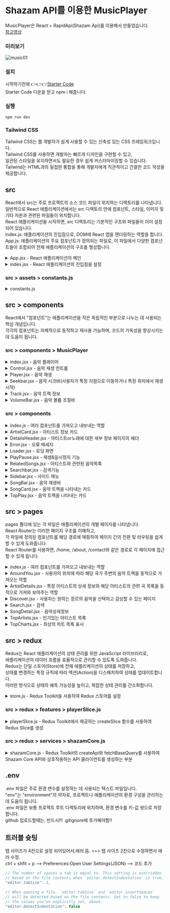 # Shazam API를 이용한 MusicPlayer
MusicPlayer은 React + RapidApi(Shazam Api)를 이용해서 만들었습니다.<br>
[참고영상](https://www.youtube.com/watch?v=I1cpb0tYV74&t)<br>

### 미리보기
![music01](https://github.com/jinhomun/project_music_player/assets/144635699/bcc1601f-81d2-431e-ad97-5acb2f163ead)

### 설치
시작하기전에 👉👉👉[Starter Code](https://drive.google.com/file/d/1iTlXIZ4T3BBKjgLMsDpQn-Eux1B3ZyXO/view)<br>
Starter Code 다운을 받고 npm i 해줍니다.<br>

### 실행
`npm run dev`

### Tailwind CSS
Tailwind CSS는 웹 개발자가 쉽게 사용할 수 있는 신축성 있는 CSS 프레임워크입니다. <br>
Tailwind CSS를 사용하면 개발자는 빠르게 디자인을 구현할 수 있고, <br>
일관된 스타일을 유지하면서도 필요한 경우 쉽게 커스터마이징할 수 있습니다.<br>
Tailwind는 HTML과의 밀접한 통합을 통해 개발자에게 직관적이고 간결한 코드 작성을 제공합니다.<br>

## src
React에서 src는 주로 프로젝트의 소스 코드 파일이 위치하는 디렉토리를 나타냅니다.<br>
일반적으로 React 애플리케이션에서는 src 디렉토리 안에 컴포넌트, 스타일, 이미지 및 기타 자원과 관련된 파일들이 위치합니다.<br>
React 애플리케이션을 시작하면, src 디렉토리는 기본적인 구조와 파일들이 이미 설정되어 있습니다.<br>
index.js: 애플리케이션의 진입점으로, DOM에 React 앱을 렌더링하는 역할을 합니다.<br>
App.js: 애플리케이션의 주요 컴포넌트가 정의되는 파일로, 이 파일에서 다양한 컴포넌트들이 조합되어 전체 애플리케이션의 구조를 형성합니다.<br>

<details>
<summary>App.jsx - React 애플리케이션의 메인 </summary>
<br>
App 컴포넌트는 각 페이지에 대한 라우팅 및 레이아웃을 조율하며,<br> 
상태 관리를 위해 Redux의 useSelector를 사용하여 현재 재생 중인 노래 정보를 추적합니다.<br>
<br>

```js
import { useSelector } from 'react-redux';
import { Route, Routes } from 'react-router-dom';

import { Searchbar, Sidebar, MusicPlayer, TopPlay } from './components';
import { ArtistDetails, TopArtists, AroundYou, Discover, Search, SongDetails, TopCharts } from './pages';

const App = () => {
  const { activeSong } = useSelector((state) => state.player);

  return (
    <div className="relative flex">
      <Sidebar />
      <div className="flex-1 flex flex-col bg-gradient-to-br from-black to-[#121286]">
        <Searchbar />

        <div className="px-6 h-[calc(100vh-72px)] overflow-y-scroll hide-scrollbar flex xl:flex-row flex-col-reverse">
          <div className="flex-1 h-fit pb-40">
            <Routes>
              <Route path="/" element={<Discover />} />
              <Route path="/top-artists" element={<TopArtists />} />
              <Route path="/top-charts" element={<TopCharts />} />
              <Route path="/around-you" element={<AroundYou />} />
              <Route path="/artists/:id" element={<ArtistDetails />} />
              <Route path="/songs/:songid" element={<SongDetails />} />
              <Route path="/search/:searchTerm" element={<Search />} />
            </Routes>
          </div>
          <div className="xl:sticky relative top-0 h-fit">
            <TopPlay />
          </div>
        </div>
      </div>

      {activeSong?.title && (
        <div className="absolute h-28 bottom-0 left-0 right-0 flex animate-slideup bg-gradient-to-br from-white/10 to-[#2a2a80] backdrop-blur-lg rounded-t-3xl z-10">
          <MusicPlayer />
        </div>
      )}
    </div>
  );
};

export default App;
```
</details>

<details>
<summary>index.jsx - React 애플리케이션의 진입점을 설정</summary>
<br>
이 코드는 React 앱의 시작점으로, React 앱을 구성하고<br>
Redux 스토어와 React Router를 통합하여 전반적인 애플리케이션의 기반을 마련합니다.<br>
<br>

```js
import React from 'react';
import ReactDOM from 'react-dom/client';
import { BrowserRouter as Router } from 'react-router-dom';
import { Provider } from 'react-redux';

import './index.css';
import App from './App';
import { store } from './redux/store';

ReactDOM.createRoot(document.getElementById('root')).render(
  <React.StrictMode>
    <Provider store={store}>
      <Router>
        <App />
      </Router>
    </Provider>
  </React.StrictMode>,
);
```
</details>

### src > assets > constants.js

<details>

<summary>constants.js</summary>
<br>
React 애플리케이션에서 사용될 장르와 네비게이션 링크를 정의하는 부분이고,<br>
'react-icons/hi'에서 불러온 아이콘들은 네비게이션 링크에 그래픽적 표현으로 사용됩니다.<br>
<br>

```js
import { HiOutlineHashtag, HiOutlineHome, HiOutlinePhotograph, HiOutlineUserGroup } from 'react-icons/hi';

export const genres = [
  { title: 'Pop', value: 'POP' },
  { title: 'Hip-Hop', value: 'HIP_HOP_RAP' },
  { title: 'Dance', value: 'DANCE' },
  { title: 'Electronic', value: 'ELECTRONIC' },
  { title: 'Soul', value: 'SOUL_RNB' },
  { title: 'Alternative', value: 'ALTERNATIVE' },
  { title: 'Rock', value: 'ROCK' },
  { title: 'Latin', value: 'LATIN' },
  { title: 'Film', value: 'FILM_TV' },
  { title: 'Country', value: 'COUNTRY' },
  { title: 'Worldwide', value: 'WORLDWIDE' },
  { title: 'Reggae', value: 'REGGAE_DANCE_HALL' },
  { title: 'House', value: 'HOUSE' },
  { title: 'K-Pop', value: 'K_POP' },
];

export const links = [
  { name: 'Discover', to: '/', icon: HiOutlineHome },
  { name: 'Around You', to: '/around-you', icon: HiOutlinePhotograph },
  { name: 'Top Artists', to: '/top-artists', icon: HiOutlineUserGroup },
  { name: 'Top Charts', to: '/top-charts', icon: HiOutlineHashtag },
];
```
</details>

## src > components
React에서 "컴포넌트"는 애플리케이션을 작은 독립적인 부분으로 나누는 데 사용되는 핵심 개념입니다.<br>
각각의 컴포넌트는 자체적으로 동작하고 재사용 가능하며, 코드의 가독성을 향상시키는데 도움이 됩니다. <br>

### src > components > MusicPlayer

<details>
<summary>index.jsx - 음악 플레이어</summary>
<br>
이 코드는 React로 작성된 "MusicPlayer" 컴포넌트를 정의하고 있습니다.<br> 
이 컴포넌트는 음악 플레이어의 주요 기능을 제공하며, Redux를 사용하여 상태를 관리합니다. <br>
<br>

```js
import React from 'react';
import { MdSkipNext, MdSkipPrevious } from 'react-icons/md';
import { BsArrowRepeat, BsFillPauseFill, BsFillPlayFill, BsShuffle } from 'react-icons/bs';

const Controls = ({ isPlaying, repeat, setRepeat, shuffle, setShuffle, currentSongs, handlePlayPause, handlePrevSong, handleNextSong }) => (
  <div className="flex items-center justify-around md:w-36 lg:w-52 2xl:w-80">
    <BsArrowRepeat size={20} color={repeat ? 'red' : 'white'} onClick={() => setRepeat((prev) => !prev)} className="hidden sm:block cursor-pointer" />
    {currentSongs?.length && <MdSkipPrevious size={30} color="#FFF" className="cursor-pointer" onClick={handlePrevSong} />}
    {isPlaying ? (
      <BsFillPauseFill size={45} color="#FFF" onClick={handlePlayPause} className="cursor-pointer" />
    ) : (
      <BsFillPlayFill size={45} color="#FFF" onClick={handlePlayPause} className="cursor-pointer" />
    )}
    {currentSongs?.length && <MdSkipNext size={30} color="#FFF" className="cursor-pointer" onClick={handleNextSong} />}
    <BsShuffle size={20} color={shuffle ? 'red' : 'white'} onClick={() => setShuffle((prev) => !prev)} className="hidden sm:block cursor-pointer" />
  </div>
);

export default Controls;

```
</details>

<details>
<summary>Control.jsx - 음악 재생 컨트롤</summary>
<br>
이 코드는 음악 재생 컨트롤을 담당하는 React 컴포넌트인 Controls를 정의하고 있습니다. <br>
<br>

```js
import React from 'react';
import { MdSkipNext, MdSkipPrevious } from 'react-icons/md';
import { BsArrowRepeat, BsFillPauseFill, BsFillPlayFill, BsShuffle } from 'react-icons/bs';

const Controls = ({ isPlaying, repeat, setRepeat, shuffle, setShuffle, currentSongs, handlePlayPause, handlePrevSong, handleNextSong }) => (
  <div className="flex items-center justify-around md:w-36 lg:w-52 2xl:w-80">
    <BsArrowRepeat size={20} color={repeat ? 'red' : 'white'} onClick={() => setRepeat((prev) => !prev)} className="hidden sm:block cursor-pointer" />
    {currentSongs?.length && <MdSkipPrevious size={30} color="#FFF" className="cursor-pointer" onClick={handlePrevSong} />}
    {isPlaying ? (
      <BsFillPauseFill size={45} color="#FFF" onClick={handlePlayPause} className="cursor-pointer" />
    ) : (
      <BsFillPlayFill size={45} color="#FFF" onClick={handlePlayPause} className="cursor-pointer" />
    )}
    {currentSongs?.length && <MdSkipNext size={30} color="#FFF" className="cursor-pointer" onClick={handleNextSong} />}
    <BsShuffle size={20} color={shuffle ? 'red' : 'white'} onClick={() => setShuffle((prev) => !prev)} className="hidden sm:block cursor-pointer" />
  </div>
);

export default Controls;

```
</details>

<details>
<summary>Player.jsx - 음악 재생</summary>
<br>
React에서 음악 재생을 담당하는 Player 컴포넌트를 정의하고 있습니다. <br>
<br>

```js
/* eslint-disable jsx-a11y/media-has-caption */
import React, { useRef, useEffect } from 'react';

const Player = ({ activeSong, isPlaying, volume, seekTime, onEnded, onTimeUpdate, onLoadedData, repeat }) => {
  const ref = useRef(null);
  // eslint-disable-next-line no-unused-expressions
  if (ref.current) {
    if (isPlaying) {
      ref.current.play();
    } else {
      ref.current.pause();
    }
  }

  useEffect(() => {
    ref.current.volume = volume;
  }, [volume]);
  // updates audio element only on seekTime change (and not on each rerender):
  useEffect(() => {
    ref.current.currentTime = seekTime;
  }, [seekTime]);

  return (
    <audio
      src={activeSong?.hub?.actions[1]?.uri}
      ref={ref}
      loop={repeat}
      onEnded={onEnded}
      onTimeUpdate={onTimeUpdate}
      onLoadedData={onLoadedData}
    />
  );
};

export default Player;

```
</details>

<details>
<summary>Seekbar.jsx - 음악 시크바(사용자가 특정 지점으로 이동하거나 특정 위치에서 재생 시작)</summary>
<br>
이 코드는 음악 재생 Seekbar를 나타내는 React 컴포넌트인 Seekbar를 정의하고 있습니다. <br>
Seekbar(시크바)"는 주로 음악 플레이어나 비디오 플레이어에서 사용되는 UI 요소 중 하나입니다.<br> 
사용자가 특정 지점으로 이동하거나 특정 위치에서 재생을 시작할 수 있는 기능을 제공하는 데 사용됩니다.<br>
<br>

```js
import React from 'react';

const Seekbar = ({ value, min, max, onInput, setSeekTime, appTime }) => {
  // converts the time to format 0:00
  const getTime = (time) => `${Math.floor(time / 60)}:${(`0${Math.floor(time % 60)}`).slice(-2)}`;

  return (
    <div className="hidden sm:flex flex-row items-center">
      <button type="button" onClick={() => setSeekTime(appTime - 5)} className="hidden lg:mr-4 lg:block text-white">
        -
      </button>
      <p className="text-white">{value === 0 ? '0:00' : getTime(value)}</p>
      <input
        type="range"
        step="any"
        value={value}
        min={min}
        max={max}
        onInput={onInput}
        className="md:block w-24 md:w-56 2xl:w-96 h-1 mx-4 2xl:mx-6 rounded-lg"
      />
      <p className="text-white">{max === 0 ? '0:00' : getTime(max)}</p>
      <button type="button" onClick={() => setSeekTime(appTime + 5)} className="hidden lg:ml-4 lg:block text-white">
        +
      </button>
    </div>
  );
};

export default Seekbar;

```
</details>


<details>
<summary>Track.jsx - 음악 트랙 정보</summary>
<br>
이 코드는 React로 작성된 컴포넌트인 "Track"을 정의하고 있습니다.<br>
이 컴포넌트는 현재 재생 중인 음악 트랙의 정보를 표시하는 역할을 합니다.<br>
<br>

```js
import React from 'react';

const Track = ({ isPlaying, isActive, activeSong }) => (
  <div className="flex-1 flex items-center justify-start">
    <div className={`${isPlaying && isActive ? 'animate-[spin_3s_linear_infinite]' : ''} hidden sm:block h-16 w-16 mr-4`}>
      <img src={activeSong?.images?.coverart} alt="cover art" className="rounded-full" />
    </div>
    <div className="w-[50%]">
      <p className="truncate text-white font-bold text-lg">
        {activeSong?.title ? activeSong?.title : 'No active Song'}
      </p>
      <p className="truncate text-gray-300">
        {activeSong?.subtitle ? activeSong?.subtitle : 'No active Song'}
      </p>
    </div>
  </div>
);

export default Track;

```
</details>

<details>
<summary>VolumeBar.jsx - 음악 볼륨 조절바</summary>
<br>
이 코드는 React로 작성된 "VolumeBar" 컴포넌트를 정의하고 있습니다.<br>
이 컴포넌트는 음량 조절을 위한 바와 함께 음소거 및 음량 조절 아이콘을 표시합니다.<br>
<br>

```js
import React from 'react';
import { BsFillVolumeUpFill, BsVolumeDownFill, BsFillVolumeMuteFill } from 'react-icons/bs';

const VolumeBar = ({ value, min, max, onChange, setVolume }) => (
  <div className="hidden lg:flex flex-1 items-center justify-end">
    {value <= 1 && value > 0.5 && <BsFillVolumeUpFill size={25} color="#FFF" onClick={() => setVolume(0)} />}
    {value <= 0.5 && value > 0 && <BsVolumeDownFill size={25} color="#FFF" onClick={() => setVolume(0)} />}
    {value === 0 && <BsFillVolumeMuteFill size={25} color="#FFF" onClick={() => setVolume(1)} />}
    <input
      type="range"
      step="any"
      value={value}
      min={min}
      max={max}
      onChange={onChange}
      className="2xl:w-40 lg:w-32 md:w-32 h-1 ml-2"
    />
  </div>
);

export default VolumeBar;

```
</details>

### src > components

<details>
<summary>index.js - 여러 컴포넌트를 가져오고 내보내는 역할</summary>
<br>
 React 애플리케이션에서 사용되는 여러 컴포넌트들을 가져오고 내보내는 파일입니다.<br>
<br>

```js
import Sidebar from './Sidebar';
import Searchbar from './Searchbar';
import SongCard from './SongCard';
import TopPlay from './TopPlay';
import ArtistCard from './ArtistCard';
import DetailsHeader from './DetailsHeader';
import SongBar from './SongBar';
import RelatedSongs from './RelatedSongs';
import MusicPlayer from './MusicPlayer';
import Loader from './Loader';
import Error from './Error';

export {
  TopPlay,
  Sidebar,
  SongCard,
  Searchbar,
  ArtistCard,
  DetailsHeader,
  SongBar,
  RelatedSongs,
  MusicPlayer,
  Loader,
  Error,
};


```
</details>

<details>
<summary>ArtistCard.jsx - 아티스트 정보 카드</summary>
<br>
 "ArtistCard" 컴포넌트는 간결하게 디자인된 아티스트 정보 카드를 나타내며,<br>
 사용자가 클릭하면 해당 아티스트의 상세 정보 페이지로 이동하도록 구현되어 있습니다.<br>
<br>

```js
import React from 'react';
import { useNavigate } from 'react-router-dom';

const ArtistCard = ({ track }) => {
  const navigate = useNavigate();

  return (
    <div
      className="flex flex-col w-[250px] p-4 bg-white/5 bg-opacity-80 backdrop-blur-sm animate-slideup rounded-lg cursor-pointer"
      onClick={() => navigate(`/artists/${track?.artists[0].adamid}`)}
    >
      <img alt="song_img" src={track?.images?.coverart} className="w-full h-56 rounded-lg" />
      <p className="mt-4 font-semibold text-lg text-white truncate">
        {track?.subtitle}
      </p>
    </div>
  );
};

export default ArtistCard;

```
</details>

<details>
<summary>DetailsHeader.jsx - 아티스트or노래에 대한 세부 정보 페이지의 헤더</summary>
<br>
  "DetailsHeader" 컴포넌트는 아티스트 또는 노래의 세부 정보를 시각적으로 표현하는 헤더를 생성합니다.<br>
<br>

```js
import React from 'react';
import { Link } from 'react-router-dom';

const DetailsHeader = ({ artistId, artistData, songData }) => (
  <div className="relative w-full flex flex-col">
    <div className="w-full bg-gradient-to-l from-transparent to-black sm:h-48 h-28" />

    <div className="absolute inset-0 flex items-center">
      <img
        alt="profile"
        src={
          artistId ? artistData?.attributes?.artwork?.url
            .replace('{w}', '500')
            .replace('{h}', '500')
            : songData?.images?.coverart
        }
        className="sm:w-48 w-28 sm:h-48 h-28 rounded-full object-cover border-2 shadow-xl shadow-black"
      />

      <div className="ml-5">
        <p className="font-bold sm:text-3xl text-xl text-white">
          {artistId ? artistData?.attributes?.name : songData?.title}
        </p>
        {!artistId && (
          <Link to={`/artists/${songData?.artists[0]?.adamid}`}>
            <p className="text-base text-gray-400 mt-2">{songData?.subtitle}</p>
          </Link>
        )}

        <p className="text-base text-gray-400 mt-2">
          {artistId
            ? artistData?.attributes?.genreNames[0]
            : songData?.genres?.primary}
        </p>
      </div>
    </div>

    <div className="w-full sm:h-44 h-24" />
  </div>
);

export default DetailsHeader;

```
</details>

<details>
<summary>Error.jsx - 오류 메세지</summary>
<br>
  이 컴포넌트는 어떤 오류가 발생했을 때 사용자에게 표시될 오류 메시지를 나타냅니다.<br>
<br>

```js
const Error = () => (
  <div className="w-full flex justify-center">
    <h1 className="font-bold text-2xl text-white mt-2">Something went wrong. Please try again.</h1>
  </div>
);

export default Error;

```
</details>

<details>
<summary>Loader.jsx - 로딩 화면</summary>
<br>
  이 컴포넌트는 어떤 작업이 진행 중일 때 사용자에게 로딩 중임을 시각적으로 나타내는 로딩 화면을 표시합니다.<br>
<br>

```js
import { loader } from '../assets';

const Loader = ({ title }) => (
  <div className="w-full flex justify-center items-center flex-col">
    <img src={loader} alt="loader" className="w-32 h-32 object-contain" />
    <h1 className="font-bold text-2xl text-white mt-2"> {title || 'Loading..'}</h1>
  </div>
);

export default Loader;

```
</details>

<details>
<summary>PlayPause.jsx - 재생&일시정지 기능</summary>
<br>
 "PlayPause" 컴포넌트는 음악 재생 및 일시정지를 나타내는 아이콘을 사용하여 사용자에게 간편한 제어 기능을 제공합니다.<br>
<br>

```js
import React from 'react';
import { FaPauseCircle, FaPlayCircle } from 'react-icons/fa';

const PlayPause = ({ isPlaying, activeSong, song, handlePause, handlePlay }) => (isPlaying && activeSong?.title === song.title ? (
  <FaPauseCircle
    size={35}
    className="text-gray-300"
    onClick={handlePause}
  />
) : (
  <FaPlayCircle
    size={35}
    className="text-gray-300"
    onClick={handlePlay}
  />
));

export default PlayPause;

```
</details>

<details>
<summary>RelatedSongs.jsx - 아티스트와 관련된 음악목록</summary>
<br>
  "RelatedSongs" 컴포넌트는 특정 아티스트와 관련된 음악 목록을 제공하며, 각 음악은 "SongBar"를 통해 나타낼 수 있습니다.<br>
<br>

```js
import React from 'react';

import SongBar from './SongBar';

const RelatedSongs = ({ data, artistId, isPlaying, activeSong, handlePauseClick, handlePlayClick }) => (
  <div className="flex flex-col">
    <h1 className="font-bold text-3xl text-white">Related Songs:</h1>

    <div className="mt-6 w-full flex flex-col">
      {data?.map((song, i) => (
        <SongBar
          key={`${artistId}-${song.key}-${i}`}
          song={song}
          i={i}
          artistId={artistId}
          isPlaying={isPlaying}
          activeSong={activeSong}
          handlePauseClick={handlePauseClick}
          handlePlayClick={handlePlayClick}
        />
      ))}
    </div>
  </div>
);

export default RelatedSongs;

```
</details>

<details>
<summary>Searchbar.jsx - 검색기능</summary>
<br>
  "Searchbar" 컴포넌트는 사용자에게 검색 기능을 제공하는 간결하고 스타일링된 검색바를 표시합니다.<br>
  검색어를 입력하고 제출하면 해당 검색어로 라우팅되어 검색 결과 페이지로 이동합니다.<br>
<br>

```js
import React, { useState } from 'react';
import { useNavigate } from 'react-router-dom';

import { FiSearch } from 'react-icons/fi';

const Searchbar = () => {
  const navigate = useNavigate();
  const [searchTerm, setSearchTerm] = useState('');

  const handleSubmit = (e) => {
    e.preventDefault();

    navigate(`/search/${searchTerm}`);
  };

  return (
    <form onSubmit={handleSubmit} autoComplete="off" className="p-2 text-gray-400 focus-within:text-gray-600">
      <label htmlFor="search-field" className="sr-only">
        Search all files
      </label>
      <div className="flex flex-row justify-start items-center">
        <FiSearch aria-hidden="true" className="w-5 h-5 ml-4" />
        <input
          name="search-field"
          autoComplete="off"
          id="search-field"
          className="flex-1 bg-transparent border-none placeholder-gray-500 outline-none text-base text-white p-4"
          placeholder="Search"
          type="search"
          value={searchTerm}
          onChange={(e) => setSearchTerm(e.target.value)}
        />
      </div>
    </form>
  );
};

export default Searchbar;

```
</details>

<details>
<summary>Sidebar.jsx - 사이드 메뉴</summary>
<br>
  "Sidebar" 컴포넌트는 웹 페이지에서 일반적인 크기의 화면에서는 사이드바를 표시하고,<br>
  모바일 화면에서는 햄버거 메뉴를 통해 메뉴를 펼치거나 닫을 수 있도록 제공합니다.<br>
<br>

```js
import React, { useState } from 'react';
import { NavLink } from 'react-router-dom';
import { HiOutlineHashtag, HiOutlineHome, HiOutlineMenu, HiOutlinePhotograph, HiOutlineUserGroup } from 'react-icons/hi';
import { RiCloseLine } from 'react-icons/ri';

import { logo } from '../assets';

const links = [
  { name: 'Discover', to: '/', icon: HiOutlineHome },
  { name: 'Around You', to: '/around-you', icon: HiOutlinePhotograph },
  { name: 'Top Artists', to: '/top-artists', icon: HiOutlineUserGroup },
  { name: 'Top Charts', to: '/top-charts', icon: HiOutlineHashtag },
];

const NavLinks = ({ handleClick }) => (
  <div className="mt-10">
    {links.map((item) => (
      <NavLink
        key={item.name}
        to={item.to}
        className="flex flex-row justify-start items-center my-8 text-sm font-medium text-gray-400 hover:text-cyan-400"
        onClick={() => handleClick && handleClick()}
      >
        <item.icon className="w-6 h-6 mr-2" />
        {item.name}
      </NavLink>
    ))}
  </div>
);

const Sidebar = () => {
  const [mobileMenuOpen, setMobileMenuOpen] = useState(false);

  return (
    <>
      <div className="md:flex hidden flex-col w-[240px] py-10 px-4 bg-[#191624]">
        <img src={logo} alt="logo" className="w-full h-14 object-contain" />
        <NavLinks />
      </div>

      {/* Mobile sidebar */}
      <div className="absolute md:hidden block top-6 right-3">
        {!mobileMenuOpen ? (
          <HiOutlineMenu className="w-6 h-6 mr-2 text-white" onClick={() => setMobileMenuOpen(true)} />
        ) : (
          <RiCloseLine className="w-6 h-6 mr-2 text-white" onClick={() => setMobileMenuOpen(false)} />
        )}
      </div>

      <div className={`absolute top-0 h-screen w-2/3 bg-gradient-to-tl from-white/10 to-[#483D8B] backdrop-blur-lg z-10 p-6 md:hidden smooth-transition ${mobileMenuOpen ? 'left-0' : '-left-full'}`}>
        <img src={logo} alt="logo" className="w-full h-14 object-contain" />
        <NavLinks handleClick={() => setMobileMenuOpen(false)} />
      </div>
    </>
  );
};

export default Sidebar;

```
</details>

<details>
<summary>SongBar.jsx - 음악 재생바</summary>
<br>
   "SongBar" 컴포넌트는 각 음악 트랙을 바 형태로 표시하며, 클릭 시에는 해당 트랙의 상세 정보 페이지로 이동할 수 있습니다.<br> 
   만약 음악 트랙이 가수에 속한 것이라면 재생 및 일시정지 기능(PlayPause)을 수행하는 버튼도 표시됩니다.<br>
<br>

```js
/* eslint-disable no-nested-ternary */
import React from 'react';
import { Link } from 'react-router-dom';

import PlayPause from './PlayPause';

const SongBar = ({ song, i, artistId, isPlaying, activeSong, handlePauseClick, handlePlayClick }) => (
  <div className={`w-full flex flex-row items-center hover:bg-[#4c426e] ${activeSong?.title === song?.title ? 'bg-[#4c426e]' : 'bg-transparent'} py-2 p-4 rounded-lg cursor-pointer mb-2`}>
    <h3 className="font-bold text-base text-white mr-3">{i + 1}.</h3>
    <div className="flex-1 flex flex-row justify-between items-center">
      <img
        className="w-20 h-20 rounded-lg"
        src={artistId ? song?.attributes?.artwork?.url.replace('{w}', '125').replace('{h}', '125') : song?.images?.coverart}
        alt={song?.title}
      />
      <div className="flex-1 flex flex-col justify-center mx-3">
        {!artistId ? (
          <Link to={`/songs/${song.key}`}>
            <p className="text-xl font-bold text-white">
              {song?.title}
            </p>
          </Link>
        ) : (
          <p className="text-xl font-bold text-white">
            {song?.attributes?.name}
          </p>
        )}
        <p className="text-base text-gray-300 mt-1">
          {artistId ? song?.attributes?.albumName : song?.subtitle}
        </p>
      </div>
    </div>
    {!artistId
      ? (
        <PlayPause
          isPlaying={isPlaying}
          activeSong={activeSong}
          song={song}
          handlePause={handlePauseClick}
          handlePlay={() => handlePlayClick(song, i)}
        />
      )
      : null}
  </div>
);

export default SongBar;

```
</details>

<details>
<summary>SongCard.jsx - 음악 트랙을 나타내는 카드</summary>
<br>
  "SongCard" 컴포넌트는 각 음악 트랙을 카드 형태로 나타내며, 사용자가 해당 트랙을 클릭할 때마다 플레이어 컨트롤이 동적으로 표시됩니다.<br>
  페이지 내에서 음악 트랙을 손쉽게 찾고 이동할 수 있는 유용한 인터페이스를 제공합니다.<br>
<br>

```js
import React from 'react';
import { Link } from 'react-router-dom';
import { useDispatch } from 'react-redux';

import PlayPause from './PlayPause';
import { playPause, setActiveSong } from '../redux/features/playerSlice';

const SongCard = ({ song, isPlaying, activeSong, data, i }) => {
  const dispatch = useDispatch();

  const handlePauseClick = () => {
    dispatch(playPause(false));
  };

  const handlePlayClick = () => {
    dispatch(setActiveSong({ song, data, i }));
    dispatch(playPause(true));
  };

  return (
    <div className="flex flex-col w-[250px] p-4 bg-white/5 bg-opacity-80 backdrop-blur-sm animate-slideup rounded-lg cursor-pointer">
      <div className="relative w-full h-56 group">
        <div className={`absolute inset-0 justify-center items-center bg-black bg-opacity-50 group-hover:flex ${activeSong?.title === song.title ? 'flex bg-black bg-opacity-70' : 'hidden'}`}>
          <PlayPause
            isPlaying={isPlaying}
            activeSong={activeSong}
            song={song}
            handlePause={handlePauseClick}
            handlePlay={handlePlayClick}
          />
        </div>
        <img
          alt="song_img"
          src={song.images?.coverart || 'https://github.com/jinhomun/project_music_player/assets/144635699/4bd79709-29fe-41fe-beb3-852add0cb704'} // Provide the path to your default image
          className="w-full h-full rounded-lg"
        />
      </div>

      <div className="mt-4 flex flex-col">
        <p className="font-semibold text-lg text-white truncate">
          <Link to={`/songs/${song?.key}`}>
            {song.title}
          </Link>
        </p>
        <p className="text-sm truncate text-gray-300 mt-1">
          <Link to={song.artists ? `/artists/${song?.artists[0]?.adamid}` : '/top-artists'}>
            {song.subtitle}
          </Link>
        </p>
      </div>
    </div>
  );
};

export default SongCard;

```
</details>

<details>
<summary>TopPlay.jsx - 음악 트랙을 나타내는 카드</summary>
<br>
 "TopPlay" 컴포넌트는 Shazam의 상위 차트와 아티스트를 사용자에게 시각적으로 표시하며,<br>
 사용자가 상위 차트의 음악을 재생하거나 상위 아티스트의 이미지를 스와이프하여 둘러볼 수 있도록 구성되어 있습니다.<br>
<br>

```js
/* eslint-disable import/no-unresolved */
import React, { useEffect, useRef } from 'react';
import { Link } from 'react-router-dom';
import { useSelector, useDispatch } from 'react-redux';
import { Swiper, SwiperSlide } from 'swiper/react';
import { FreeMode } from 'swiper';

import PlayPause from './PlayPause';
import { playPause, setActiveSong } from '../redux/features/playerSlice';
import { useGetTopChartsQuery } from '../redux/services/shazamCore';

import 'swiper/css';
import 'swiper/css/free-mode';

const TopChartCard = ({ song, i, isPlaying, activeSong, handlePauseClick, handlePlayClick }) => (
  <div className={`w-full flex flex-row items-center hover:bg-[#4c426e] ${activeSong?.title === song?.title ? 'bg-[#4c426e]' : 'bg-transparent'} py-2 p-4 rounded-lg cursor-pointer mb-2`}>
    <h3 className="font-bold text-base text-white mr-3">{i + 1}.</h3>
    <div className="flex-1 flex flex-row justify-between items-center">
      <img className="w-20 h-20 rounded-lg" src={song.images?.coverart || 'https://github.com/jinhomun/project_music_player/assets/144635699/4bd79709-29fe-41fe-beb3-852add0cb704'} alt={song?.title} />

      <div className="flex-1 flex flex-col justify-center mx-3">
        <Link to={`/songs/${song.key}`}>
          <p className="text-xl font-bold text-white">
            {song?.title}
          </p>
        </Link>
        <Link to={`/artists/${song?.artists?.[0]?.adamid}`}>
          <p className="text-base text-gray-300 mt-1">
            {song?.subtitle}
          </p>
        </Link>
      </div>
    </div>
    <PlayPause
      isPlaying={isPlaying}
      activeSong={activeSong}
      song={song}
      handlePause={handlePauseClick}
      handlePlay={handlePlayClick}
    />
  </div>
);

const TopPlay = () => {
  const dispatch = useDispatch();
  const { activeSong, isPlaying } = useSelector((state) => state.player);
  const { data } = useGetTopChartsQuery();
  const divRef = useRef(null);

  useEffect(() => {
    divRef.current.scrollIntoView({ behavior: 'smooth' });
  });

  const topPlays = data?.slice(0, 5);

  const handlePauseClick = () => {
    dispatch(playPause(false));
  };

  const handlePlayClick = (song, i) => {
    dispatch(setActiveSong({ song, data, i }));
    dispatch(playPause(true));
  };

  return (
    <div ref={divRef} className="xl:ml-6 ml-0 xl:mb-0 mb-6 flex-1 xl:max-w-[500px] max-w-full flex flex-col">
      <div className="w-full flex flex-col">
        <div className="flex flex-row justify-between items-center">
          <h2 className="text-white font-bold text-2xl">Top Charts</h2>
          <Link to="/top-charts">
            <p className="text-gray-300 text-base cursor-pointer">See more</p>
          </Link>
        </div>

        <div className="mt-4 flex flex-col gap-1">
          {topPlays?.map((song, i) => (
            <TopChartCard
              key={song.key}
              song={song}
              i={i}
              isPlaying={isPlaying}
              activeSong={activeSong}
              handlePauseClick={handlePauseClick}
              handlePlayClick={() => handlePlayClick(song, i)}
            />
          ))}
        </div>
      </div>

      <div className="w-full flex flex-col mt-8">
        <div className="flex flex-row justify-between items-center">
          <h2 className="text-white font-bold text-2xl">Top Artists</h2>
          <Link to="/top-artists">
            <p className="text-gray-300 text-base cursor-pointer">See more</p>
          </Link>
        </div>

        <Swiper
          slidesPerView="auto"
          spaceBetween={15}
          freeMode
          centeredSlides
          centeredSlidesBounds
          modules={[FreeMode]}
          className="mt-4"
        >
          {topPlays?.slice(0, 5).map((artist) => (
            <SwiperSlide
              key={artist?.key}
              style={{ width: '25%', height: 'auto' }}
              className="shadow-lg rounded-full animate-slideright"
            >
              {artist?.artists && artist?.artists[0] && (
                <Link to={`/artists/${artist.artists[0].adamid}`}>
                  <img src={artist?.images?.background} alt="Name" className="rounded-full w-full object-cover" />
                </Link>
              )}
            </SwiperSlide>
          ))}
        </Swiper>
      </div>
    </div>
  );
};

export default TopPlay;

```
</details>

## src > pages
pages 폴더에 있는 각 파일은 애플리케이션의 개별 페이지를 나타냅니다.<br>
React Router는 이러한 페이지 구조를 이해하고,<br> 
각 파일에 정의된 컴포넌트를 해당 경로에 매핑하여 페이지 간의 전환 및 라우팅을 쉽게 할 수 있게 도와줍니다.<br>
React Router를 사용하면, /home, /about, /contact와 같은 경로로 각 페이지에 접근할 수 있게 됩니다.<br>

<details>
<summary>index.js - 여러 컴포넌트를 가져오고 내보내는 역할</summary>
<br>
React 애플리케이션에서 사용되는 여러 페이지 컴포넌트들을 내보내는 파일입니다.<br>
<br>

```js
import Discover from './Discover';
import TopArtists from './TopArtists';
import ArtistDetails from './ArtistDetails';
import SongDetails from './SongDetails';
import Search from './Search';
import TopCharts from './TopCharts';
import AroundYou from './AroundYou';

export {
  Discover,
  Search,
  TopArtists,
  ArtistDetails,
  SongDetails,
  TopCharts,
  AroundYou,
};

```
</details>

<details>
<summary>AroundYou.jsx - 사용자의 위치에 따라 해당 국가 주변의 음악 트랙을 동적으로 가져오는 역할</summary>
<br>
 컴포넌트는 사용자의 위치에 따라 Shazam API를 활용하여 해당 국가 주변의 음악 트랙을 동적으로 가져와 보여주는 역할을 수행합니다.<br>
<br>

```js
import React, { useState, useEffect } from 'react';
import axios from 'axios';
import { useSelector } from 'react-redux';

import { Error, Loader, SongCard } from '../components';
import { useGetSongsByCountryQuery } from '../redux/services/shazamCore';

const CountryTracks = () => {
  const [country, setCountry] = useState('');
  const [loading, setLoading] = useState(true);
  const { activeSong, isPlaying } = useSelector((state) => state.player);
  const { data, isFetching, error } = useGetSongsByCountryQuery(country);

  useEffect(() => {
    axios
      .get(`https://geo.ipify.org/api/v2/country?apiKey=${import.meta.env.VITE_GEO_API_KEY}`)
      .then((res) => setCountry(res?.data?.location.country))
      .catch((err) => console.log(err))
      .finally(() => setLoading(false));
  }, [country]);

  if (isFetching && loading) return <Loader title="Loading Songs around you..." />;

  if (error && country !== '') return <Error />;

  return (
    <div className="flex flex-col">
      <h2 className="font-bold text-3xl text-white text-left mt-4 mb-10">Around you <span className="font-black">{country}</span></h2>

      <div className="flex flex-wrap sm:justify-start justify-center gap-8">
        {data?.map((song, i) => (
          <SongCard
            key={song.key}
            song={song}
            isPlaying={isPlaying}
            activeSong={activeSong}
            data={data}
            i={i}
          />
        ))}
      </div>
    </div>
  );
};

export default CountryTracks;
```
</details>

<details>
<summary>ArtistDetails.jsx - 특정 아티스트의 상세 정보와 해당 아티스트의 관련 곡 목록을 동적으로 가져와 보여주는 역할</summary>
<br>
 컴포넌트는 특정 아티스트의 상세 정보와 해당 아티스트의 관련 곡 목록을 동적으로 가져와 보여주는 역할을 수행합니다.<br>
<br>

```js
import React from 'react';
import { useParams } from 'react-router-dom';
import { useSelector } from 'react-redux';
import { DetailsHeader, Error, Loader, RelatedSongs } from '../components';

import { useGetArtistDetailsQuery } from '../redux/services/shazamCore';

const ArtistDetails = () => {
  const { id: artistId } = useParams();
  const { activeSong, isPlaying } = useSelector((state) => state.player);
  const { data: artistData, isFetching: isFetchingArtistDetails, error } = useGetArtistDetailsQuery(artistId);

  if (isFetchingArtistDetails) return <Loader title="Loading artist details..." />;

  if (error) return <Error />;

  return (
    <div className="flex flex-col">
      <DetailsHeader
        artistId={artistId}
        artistData={artistData?.data[0]}
      />

      <RelatedSongs
        data={artistData?.data[0].views['top-songs']?.data}
        artistId={artistId}
        isPlaying={isPlaying}
        activeSong={activeSong}
      />
    </div>
  );
};

export default ArtistDetails;
```
</details>

<details>
<summary>Discover.jsx - 사용자는 원하는 장르의 음악을 선택하고 감상할 수 있는 페이지</summary>
<br>
 Discover 컴포넌트로, 특정 장르의 음악을 탐색하고 표시하는 역할을 합니다..<br>
<br>

```js
import React from 'react';
import { useDispatch, useSelector } from 'react-redux';

import { Error, Loader, SongCard } from '../components';
import { selectGenreListId } from '../redux/features/playerSlice';
import { useGetSongsByGenreQuery } from '../redux/services/shazamCore';
import { genres } from '../assets/constants';

const Discover = () => {
  const dispatch = useDispatch();
  const { genreListId } = useSelector((state) => state.player);
  const { activeSong, isPlaying } = useSelector((state) => state.player);
  const { data, isFetching, error } = useGetSongsByGenreQuery(genreListId || 'POP');

  if (isFetching) return <Loader title="Loading songs..." />;

  if (error) return <Error />;

  const genreTitle = genres.find(({ value }) => value === genreListId)?.title;

  return (
    <div className="flex flex-col">
      <div className="w-full flex justify-between items-center sm:flex-row flex-col mt-4 mb-10">
        <h2 className="font-bold text-3xl text-white text-left">Discover {genreTitle}</h2>

        <select
          onChange={(e) => dispatch(selectGenreListId(e.target.value))}
          value={genreListId || 'pop'}
          className="bg-black text-gray-300 p-3 text-sm rounded-lg outline-none sm:mt-0 mt-5"
        >
          {genres.map((genre) => <option key={genre.value} value={genre.value}>{genre.title}</option>)}
        </select>
      </div>

      <div className="flex flex-wrap sm:justify-start justify-center gap-8">
        {data?.map((song, i) => (
          <SongCard
            key={song.key}
            song={song}
            isPlaying={isPlaying}
            activeSong={activeSong}
            data={data}
            i={i}
          />
        ))}
      </div>
    </div>
  );
};

export default Discover;
```
</details>

<details>
<summary>Search.jsx - 검색</summary>
<br>
이 컴포넌트를 통해 사용자는 검색 결과를 시각적으로 확인하고 검색어와 관련된 음악을 찾을 수 있습니다.<br>
<br>

```js
import React from 'react';
import { useSelector } from 'react-redux';
import { useParams } from 'react-router-dom';

import { Error, Loader, SongCard } from '../components';
import { useGetSongsBySearchQuery } from '../redux/services/shazamCore';

const Search = () => {
  const { searchTerm } = useParams();
  const { activeSong, isPlaying } = useSelector((state) => state.player);
  const { data, isFetching, error } = useGetSongsBySearchQuery(searchTerm);

  const songs = data?.tracks?.hits.map((song) => song.track);

  if (isFetching) return <Loader title={`Searching ${searchTerm}...`} />;

  if (error) return <Error />;

  return (
    <div className="flex flex-col">
      <h2 className="font-bold text-3xl text-white text-left mt-4 mb-10">Showing results for <span className="font-black">{searchTerm}</span></h2>

      <div className="flex flex-wrap sm:justify-start justify-center gap-8">
        {songs.map((song, i) => (
          <SongCard
            key={song.key}
            song={song}
            isPlaying={isPlaying}
            activeSong={activeSong}
            data={data}
            i={i}
          />
        ))}
      </div>
    </div>
  );
};

export default Search;

```
</details>

<details>
<summary>SongDetail.jsx - 음악상세정보</summary>
<br>
이 컴포넌트를 통해 사용자는 현재 곡의 세부 정보 및 관련된 곡들을 편리하게 확인하고, 가사도 함께 확인할 수 있습니다.<br>
<br>

```js
import React from 'react';
import { useParams } from 'react-router-dom';
import { useSelector, useDispatch } from 'react-redux';
import { DetailsHeader, Error, Loader, RelatedSongs } from '../components';

import { setActiveSong, playPause } from '../redux/features/playerSlice';
import { useGetSongDetailsQuery, useGetSongRelatedQuery } from '../redux/services/shazamCore';

const SongDetails = () => {
  const dispatch = useDispatch();
  const { songid, id: artistId } = useParams();
  const { activeSong, isPlaying } = useSelector((state) => state.player);

  const { data, isFetching: isFetchinRelatedSongs, error } = useGetSongRelatedQuery({ songid });
  const { data: songData, isFetching: isFetchingSongDetails } = useGetSongDetailsQuery({ songid });

  if (isFetchingSongDetails && isFetchinRelatedSongs) return <Loader title="Searching song details" />;

  console.log(songData);

  if (error) return <Error />;

  const handlePauseClick = () => {
    dispatch(playPause(false));
  };

  const handlePlayClick = (song, i) => {
    dispatch(setActiveSong({ song, data, i }));
    dispatch(playPause(true));
  };

  return (
    <div className="flex flex-col">
      <DetailsHeader
        artistId={artistId}
        songData={songData}
      />

      <div className="mb-10">
        <h2 className="text-white text-3xl font-bold">Lyrics:</h2>

        <div className="mt-5">
          {songData?.sections[1].type === 'LYRICS'
            ? songData?.sections[1]?.text.map((line, i) => (
              <p key={`lyrics-${line}-${i}`} className="text-gray-400 text-base my-1">{line}</p>
            ))
            : (
              <p className="text-gray-400 text-base my-1">Sorry, No lyrics found!</p>
            )}
        </div>
      </div>

      <RelatedSongs
        data={data}
        artistId={artistId}
        isPlaying={isPlaying}
        activeSong={activeSong}
        handlePauseClick={handlePauseClick}
        handlePlayClick={handlePlayClick}
      />

    </div>
  );
};

export default SongDetails;
```
</details>

<details>
<summary>TopArtists.jsx - 인기있는 아티스트 목록</summary>
<br>
이 컴포넌트를 통해 사용자는 Shazam 차트에서 현재 인기 있는 아티스트 목록을 확인할 수 있습니다.<br>
<br>

```js
import React from 'react';

import { ArtistCard, Error, Loader } from '../components';
import { useGetTopChartsQuery } from '../redux/services/shazamCore';

const TopArtists = () => {
  const { data, isFetching, error } = useGetTopChartsQuery();

  if (isFetching) return <Loader title="Loading artists..." />;

  if (error) return <Error />;

  return (
    <div className="flex flex-col">
      <h2 className="font-bold text-3xl text-white text-left mt-4 mb-10">Top artists</h2>

      <div className="flex flex-wrap sm:justify-start justify-center gap-8">
        {data?.map((track) => <ArtistCard key={track.key} track={track} />)}
      </div>
    </div>
  );
};

export default TopArtists;
```
</details>

<details>
<summary>TopCharts.jsx - 최상의 차트 목록 표시</summary>
<br>
이 코드는 Shazam API를 사용하여 가져온 현재의 Top Charts(최상위 차트) 목록을 표시하는 TopCharts 컴포넌트입니다.<br>
<br>

```js
import React from 'react';
import { useSelector } from 'react-redux';

import { Error, Loader, SongCard } from '../components';
import { useGetTopChartsQuery } from '../redux/services/shazamCore';

const TopCharts = () => {
  const { data, isFetching, error } = useGetTopChartsQuery();
  const { activeSong, isPlaying } = useSelector((state) => state.player);

  if (isFetching) return <Loader title="Loading Top Charts" />;

  if (error) return <Error />;

  return (
    <div className="flex flex-col">
      <h2 className="font-bold text-3xl text-white text-left mt-4 mb-10">Discover Top Charts</h2>

      <div className="flex flex-wrap sm:justify-start justify-center gap-8">
        {data.map((song, i) => (
          <SongCard
            key={song.key}
            song={song}
            isPlaying={isPlaying}
            activeSong={activeSong}
            data={data}
            i={i}
          />
        ))}
      </div>
    </div>
  );
};

export default TopCharts;
```
</details>

## src > redux
Redux는 React 애플리케이션의 상태 관리를 위한 JavaScript 라이브러리로,<br>
애플리케이션의 데이터 흐름을 효율적으로 관리할 수 있도록 도와줍니다.<br> 
Redux는 단일 스토어(Store)에 전체 애플리케이션의 상태를 저장하고,<br> 
상태를 변경하는 특정 규칙에 따라 액션(Action)을 디스패치하여 상태를 업데이트합니다.<br> 
이러한 방식으로 상태의 예측 가능성을 높이고, 복잡한 상태 관리를 간소화합니다.<br>

<details>
<summary>store.js - Redux Toolkit을 사용하여 Redux 스토어를 설정 </summary>
<br>
이 코드는 Redux Toolkit을 사용하여 효율적으로 Redux 스토어를 구성하고,<br> 
비동기 데이터 fetching을 위해 Shazam Core API와 Redux Toolkit Query를 통합하는 예시입니다.<br>
<br>

```js
import { configureStore } from '@reduxjs/toolkit';

import playerReducer from './features/playerSlice';
import { shazamCoreApi } from './services/shazamCore';

export const store = configureStore({
  reducer: {
    [shazamCoreApi.reducerPath]: shazamCoreApi.reducer,
    player: playerReducer,
  },
  middleware: (getDefaultMiddleware) => getDefaultMiddleware().concat(shazamCoreApi.middleware),
});
```
</details>

### src > redux > features > playerSlice.js
<details>
<summary>playerSlice.js - Redux Toolkit에서 제공하는 createSlice 함수를 사용하여 Redux Slice를 생성 </summary>
<br>
이 코드는 Redux Slice를 사용하여 애플리케이션의 플레이어 상태 및 관련 액션들을 효율적으로 정의한 것입니다.<br> 
이를 통해 Redux 코드를 보다 간결하게 유지하고 액션 및 상태를 쉽게 관리할 수 있습니다.<br>
<br>

```js
import { createSlice } from '@reduxjs/toolkit';

const initialState = {
  currentSongs: [],
  currentIndex: 0,
  isActive: false,
  isPlaying: false,
  activeSong: {},
  genreListId: '',
};

const playerSlice = createSlice({
  name: 'player',
  initialState,
  reducers: {
    setActiveSong: (state, action) => {
      state.activeSong = action.payload.song;

      if (action.payload?.data?.tracks?.hits) {
        state.currentSongs = action.payload.data.tracks.hits;
      } else if (action.payload?.data?.properties) {
        state.currentSongs = action.payload?.data?.tracks;
      } else {
        state.currentSongs = action.payload.data;
      }

      state.currentIndex = action.payload.i;
      state.isActive = true;
    },

    nextSong: (state, action) => {
      if (state.currentSongs[action.payload]?.track) {
        state.activeSong = state.currentSongs[action.payload]?.track;
      } else {
        state.activeSong = state.currentSongs[action.payload];
      }

      state.currentIndex = action.payload;
      state.isActive = true;
    },

    prevSong: (state, action) => {
      if (state.currentSongs[action.payload]?.track) {
        state.activeSong = state.currentSongs[action.payload]?.track;
      } else {
        state.activeSong = state.currentSongs[action.payload];
      }

      state.currentIndex = action.payload;
      state.isActive = true;
    },

    playPause: (state, action) => {
      state.isPlaying = action.payload;
    },

    selectGenreListId: (state, action) => {
      state.genreListId = action.payload;
    },
  },
});

export const { setActiveSong, nextSong, prevSong, playPause, selectGenreListId } = playerSlice.actions;

export default playerSlice.reducer;
```
</details>

### src > redux > services > shazamCore.js
<details>
<summary>shazamCore.js - Redux Toolkit의 createApi와 fetchBaseQuery를 사용하여 Shazam Core API와 상호작용하는 API 클라이언트를 생성하는 부분</summary>
<br>
이 코드는 Redux Toolkit Query를 사용하여 각 API 엔드포인트에 대한 쿼리 함수와 리액트 훅을 생성하며,<br>
이를 사용하여 애플리케이션에서 Shazam Core API와 통신합니다.<br>
<br>

```js
import { createApi, fetchBaseQuery } from '@reduxjs/toolkit/query/react';

export const shazamCoreApi = createApi({
  reducerPath: 'shazamCoreApi',
  baseQuery: fetchBaseQuery({
    baseUrl: 'https://shazam-core.p.rapidapi.com/',
    prepareHeaders: (headers) => {
      headers.set('X-RapidAPI-Key', import.meta.env.VITE_SHAZAM_CORE_RAPID_API_KEY);

      return headers;
    },
  }),
  endpoints: (builder) => ({
    getTopCharts: builder.query({ query: () => 'v1/charts/world' }),
    getSongsByGenre: builder.query({ query: (genre) => `v1/charts/genre-world?genre_code=${genre}` }),
    getSongsByCountry: builder.query({ query: (countryCode) => `v1/charts/country?country_code=${countryCode}` }),
    getSongsBySearch: builder.query({ query: (searchTerm) => `v1/search/multi?search_type=SONGS_ARTISTS&query=${searchTerm}` }),
    getArtistDetails: builder.query({ query: (artistId) => `v2/artists/details?artist_id=${artistId}` }),
    getSongDetails: builder.query({ query: ({ songid }) => `v1/tracks/details?track_id=${songid}` }),
    getSongRelated: builder.query({ query: ({ songid }) => `v1/tracks/related?track_id=${songid}` }),
  }),
});

export const {
  useGetTopChartsQuery,
  useGetSongsByGenreQuery,
  useGetSongsByCountryQuery,
  useGetSongsBySearchQuery,
  useGetArtistDetailsQuery,
  useGetSongDetailsQuery,
  useGetSongRelatedQuery,
} = shazamCoreApi;

```
</details>

## .env
.env 파일은 주로 환경 변수를 설정하는 데 사용되는 텍스트 파일입니다.<br>
"env"는 "environment"의 약자로, 프로젝트나 애플리케이션의 환경 구성을 관리하는 데 도움이 됩니다.<br>
.env 파일은 보통 프로젝트 루트 디렉토리에 위치하며, 환경 변수를 키-값 쌍으로 저장합니다.<br>
github 업로드할때는, 반드시!!! .gitignore에 추가해야함!!<br>

## 트러블 슛팅
탭 사이즈가 4칸으로 설정 되어있어서,에러 뜸. ==> 탭 사이즈 2칸으로 수정하면서 에러 수정.  
ctrl + shfit + p  -->  Preferences:Open User Settings(JSON) -->  코드 추가
```js
// The number of spaces a tab is equal to. This setting is overridden
// based on the file contents when `editor.detectIndentation` is true.
"editor.tabSize": 2,
 
// When opening a file, `editor.tabSize` and `editor.insertSpaces`
// will be detected based on the file contents. Set to false to keep
// the values you've explicitly set, above.
"editor.detectIndentation": false
```